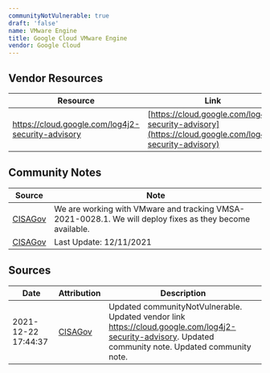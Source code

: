 ```yaml
---
communityNotVulnerable: true
draft: 'false'
name: VMware Engine
title: Google Cloud VMware Engine
vendor: Google Cloud
---
```


## Vendor Resources
| Resource | Link |
| --- | --- |
| https://cloud.google.com/log4j2-security-advisory | [https://cloud.google.com/log4j2-security-advisory](https://cloud.google.com/log4j2-security-advisory) |


## Community Notes
| Source | Note |
| --- | --- |
| [CISAGov](https://raw.githubusercontent.com/cisagov/log4j-affected-db/develop/README.md) | We are working with VMware and tracking VMSA-2021-0028.1. We will deploy fixes as they become available. |
| [CISAGov](https://raw.githubusercontent.com/cisagov/log4j-affected-db/develop/README.md) | Last Update: 12/11/2021 |

## Sources
| Date | Attribution | Description |
| --- | --- | --- |
| 2021-12-22 17:44:37 | [CISAGov](https://raw.githubusercontent.com/cisagov/log4j-affected-db/develop/README.md) | Updated communityNotVulnerable. Updated vendor link https://cloud.google.com/log4j2-security-advisory. Updated community note. Updated community note.  |
